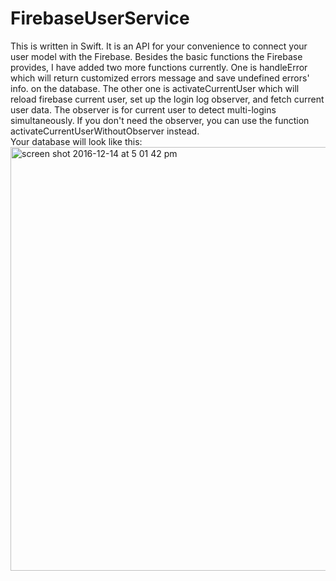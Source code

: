 # FirebaseUserService
This is written in Swift. It is an API for your convenience to connect your user model with the Firebase. Besides the basic functions the Firebase provides, I have added two more functions currently. One is handleError which will return customized errors message and save undefined errors' info. on the database. The other one is activateCurrentUser which will reload firebase current user, set up the login log observer, and fetch current user data. The observer is for current user to detect multi-logins simultaneously. If you don't need the observer, you can use the function activateCurrentUserWithoutObserver instead.</br>
Your database will look like this:
<img width="678" alt="screen shot 2016-12-14 at 5 01 42 pm" src="https://cloud.githubusercontent.com/assets/21079726/21171425/266fdee8-c220-11e6-99ec-5b73bc5c4291.png">
